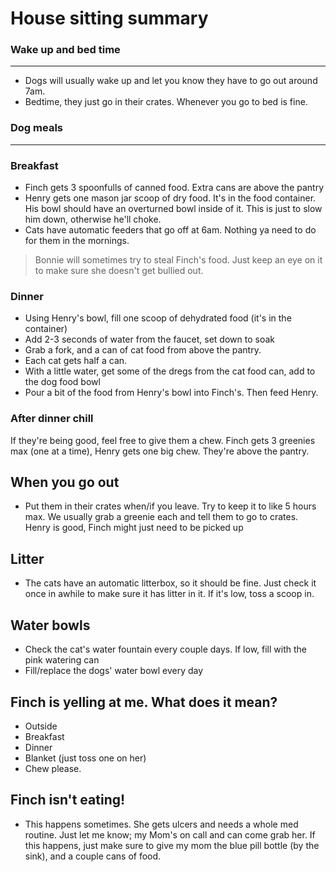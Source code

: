 # House sitting summary


### Wake up and bed time
---

- Dogs will usually wake up and let you know they have to go out around 7am.
- Bedtime, they just go in their crates. Whenever you go to bed is fine.


### Dog meals
---

### Breakfast

- Finch gets 3 spoonfulls of canned food. Extra cans are above the pantry
- Henry gets one mason jar scoop of dry food. It's in the food container. His bowl should have an overturned bowl inside of it. This is just to slow him down, otherwise he'll choke.
- Cats have automatic feeders that go off at 6am. Nothing ya need to do for them in the mornings.

> Bonnie will sometimes try to steal Finch's food. Just keep an eye on it to make sure she doesn't get bullied out.


### Dinner

- Using Henry's bowl, fill one scoop of dehydrated food (it's in the container)
- Add 2-3 seconds of water from the faucet, set down to soak
- Grab a fork, and a can of cat food from above the pantry.
- Each cat gets half a can.
- With a little water, get some of the dregs from the cat food can, add to the dog food bowl
- Pour a bit of the food from Henry's bowl into Finch's. Then feed Henry.


### After dinner chill

If they're being good, feel free to give them a chew. Finch gets 3 greenies max (one at a time), Henry gets one big chew. They're above the pantry.

## When you go out

- Put them in their crates when/if you leave. Try to keep it to like 5 hours max. We usually grab a greenie each and tell them to go to crates. Henry is good, Finch might just need to be picked up


## Litter

- The cats have an automatic litterbox, so it should be fine. Just check it once in awhile to make sure it has litter in it. If it's low, toss a scoop in.


## Water bowls

- Check the cat's water fountain every couple days. If low, fill with the pink watering can
- Fill/replace the dogs' water bowl every day


## Finch is yelling at me. What does it mean?

- Outside
- Breakfast
- Dinner
- Blanket (just toss one on her)
- Chew please.

## Finch isn't eating!

- This happens sometimes. She gets ulcers and needs a whole med routine. Just let me know; my Mom's on call and can come grab her. If this happens, just make sure to give my mom the blue pill bottle (by the sink), and a couple cans of food.

